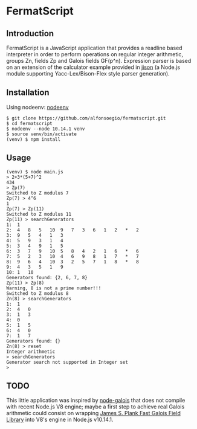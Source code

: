 # FermatScript

## Introduction

FermatScript is a JavaScript application that  provides a readline based
interpreter in order to perform operations on
regular integer arithmetic, groups Zn, fields Zp and Galois
fields GF(p^n). Expression parser is based on an extension
of the calculator example provided
in [jison](https://github.com/zaach/jison "Jison") (a Node.js module
supporting Yacc-Lex/Bison-Flex style parser generation).

## Installation

Using nodeenv: [nodeenv](https://github.com/ekalinin/nodeenv "nodeenv")

```
$ git clone https://github.com/alfonsoegio/fermatscript.git
$ cd fermatscript
$ nodeenv --node 10.14.1 venv
$ source venv/bin/activate
(venv) $ npm install

```

## Usage

```
(venv) $ node main.js
> 2+3*(5+7)^2
434
> Zp(7)
Switched to Z modulus 7
Zp(7) > 4^6
1
Zp(7) > Zp(11)
Switched to Z modulus 11
Zp(11) > searchGenerators
1:	1
2:	4	8	5	10	9	7	3	6	1	2	*	2
3:	9	5	4	1	3
4:	5	9	3	1	4
5:	3	4	9	1	5
6:	3	7	9	10	5	8	4	2	1	6	*	6
7:	5	2	3	10	4	6	9	8	1	7	*	7
8:	9	6	4	10	3	2	5	7	1	8	*	8
9:	4	3	5	1	9
10:	1	10
Generators found: {2, 6, 7, 8}
Zp(11) > Zp(8)
Warning, 8 is not a prime number!!!
Switched to Z modulus 8
Zn(8) > searchGenerators
1:	1
2:	4	0
3:	1	3
4:	0
5:	1	5
6:	4	0
7:	1	7
Generators found: {}
Zn(8) > reset
Integer arithmetic
> searchGenerators
Generator search not supported in Integer set
>
```

## TODO

This little application was inspired by [node-galois](https://github.com/sbisbee/node-galois "node-galois")
that does not compile with recent Node.js V8 engine; maybe a first step
to achieve real Galois arithmetic could consist on wrapping
[James S. Plank Fast Galois Field Library](http://web.eecs.utk.edu/~plank/plank/papers/CS-07-593/ "James S. Plank Fast Galois Field Arithmetic Library in C/C++")
into V8's engine in Node.js v10.14.1.
